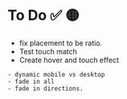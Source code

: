 # To Do ✅ 🟡
- fix placement to be ratio.
- Test touch match 
- Create hover and touch effect
~~~
- dynamic mobile vs desktop
- fade in all
- fade in directions.